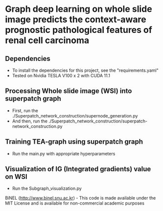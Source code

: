 Graph deep learning on whole slide image predicts the context-aware prognostic pathological features of renal cell carcinoma
=====================

## Dependencies
* To install the dependencies for this project, see the "requirements.yaml"
* Tested on Nvidia TESLA V100 x 2 with CUDA 11.1

## Processing Whole slide image (WSI) into superpatch graph
* First, run the ./Superpatch_network_construction/supernode_generation.py
* And then, run the ./Superpatch_network_construction/superpatch-network_construction.py

## Training TEA-graph using superpatch graph
* Run the main.py with appropriate hyperparameters

## Visualization of IG (Integrated gradients) value on WSI
* Run the Subgraph_visualization.py

BiNEL (http://www.binel.snu.ac.kr) - This code is made available under the MIT License and is available for non-commercial academic purposes